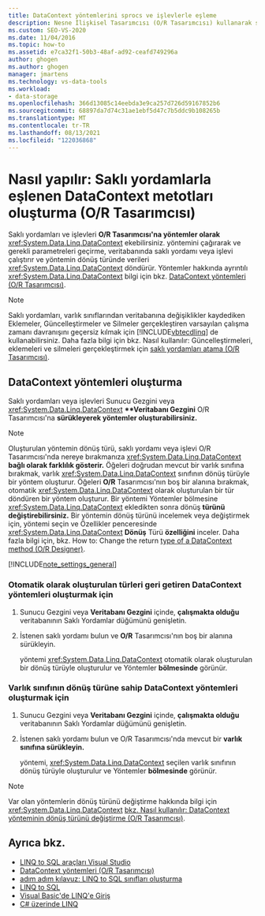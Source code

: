 ```yaml
---
title: DataContext yöntemlerini sprocs ve işlevlerle eşleme
description: Nesne İlişkisel Tasarımcısı (O/R Tasarımcısı) kullanarak saklı yordamlara (sprocs) ve işlevlere eşlenen DataContext yöntemleri oluşturma hakkında bilgi edinebilirsiniz.
ms.custom: SEO-VS-2020
ms.date: 11/04/2016
ms.topic: how-to
ms.assetid: e7ca32f1-50b3-48af-ad92-ceafd749296a
author: ghogen
ms.author: ghogen
manager: jmartens
ms.technology: vs-data-tools
ms.workload:
- data-storage
ms.openlocfilehash: 366d13085c14eebda3e9ca257d726d59167852b6
ms.sourcegitcommit: 68897da7d74c31ae1ebf5d47c7b5ddc9b108265b
ms.translationtype: MT
ms.contentlocale: tr-TR
ms.lasthandoff: 08/13/2021
ms.locfileid: "122036868"
---
```

# <a name="how-to-create-datacontext-methods-mapped-to-stored-procedures-and-functions-or-designer"></a>Nasıl yapılır: Saklı yordamlarla eşlenen DataContext metotları oluşturma (O/R Tasarımcısı)

Saklı yordamları ve işlevleri **O/R Tasarımcısı'na yöntemler olarak** <xref:System.Data.Linq.DataContext> ekebilirsiniz. yöntemini çağırarak ve gerekli parametreleri geçirme, veritabanında saklı yordamı veya işlevi çalıştırır ve yöntemin dönüş türünde verileri <xref:System.Data.Linq.DataContext> döndürür. Yöntemler hakkında ayrıntılı <xref:System.Data.Linq.DataContext> bilgi için bkz. [DataContext yöntemleri (O/R Tasarımcısı)](../data-tools/datacontext-methods-o-r-designer.md).

> [!NOTE]
> Saklı yordamları, varlık sınıflarından veritabanına değişiklikler kaydediken Eklemeler, Güncelleştirmeler ve Silmeler gerçekleştiren varsayılan çalışma zamanı davranışını geçersiz kılmak için [!INCLUDE[vbtecdlinq](../data-tools/includes/vbtecdlinq_md.md)] de kullanabilirsiniz. Daha fazla bilgi için bkz. Nasıl kullanılır: Güncelleştirmeleri, eklemeleri ve silmeleri gerçekleştirmek için [saklı yordamları atama (O/R Tasarımcısı)](../data-tools/how-to-assign-stored-procedures-to-perform-updates-inserts-and-deletes-o-r-designer.md).

## <a name="create-datacontext-methods"></a>DataContext yöntemleri oluşturma

Saklı yordamları veya işlevleri Sunucu Gezgini veya <xref:System.Data.Linq.DataContext> <strong>**Veritabanı Gezgini</strong> O/R Tasarımcısı'na **sürükleyerek yöntemler oluşturabilirsiniz.**

> [!NOTE]
> Oluşturulan yöntemin dönüş türü, saklı yordamı veya işlevi O/R Tasarımcısı'nda nereye bırakmanıza <xref:System.Data.Linq.DataContext> **bağlı olarak farklılık gösterir.** Öğeleri doğrudan mevcut bir varlık sınıfına bırakmak, varlık <xref:System.Data.Linq.DataContext> sınıfının dönüş türüyle bir yöntem oluşturur. Öğeleri **O/R** Tasarımcısı'nın boş bir alanına bırakmak, otomatik <xref:System.Data.Linq.DataContext> olarak oluşturulan bir tür döndüren bir yöntem oluşturur. Bir yöntemi Yöntemler bölmesine <xref:System.Data.Linq.DataContext> ekledikten sonra dönüş **türünü değiştirebilirsiniz.** Bir yöntemin dönüş türünü incelemek veya değiştirmek için, yöntemi seçin ve Özellikler penceresinde <xref:System.Data.Linq.DataContext> **Dönüş** Türü **özelliğini** inceler. Daha fazla bilgi için, bkz. How to: Change the return [type of a DataContext method (O/R Designer)](../data-tools/how-to-change-the-return-type-of-a-datacontext-method-o-r-designer.md).

[!INCLUDE[note_settings_general](../data-tools/includes/note_settings_general_md.md)]

### <a name="to-create-datacontext-methods-that-return-automatically-generated-types"></a>Otomatik olarak oluşturulan türleri geri getiren DataContext yöntemleri oluşturmak için

1. Sunucu Gezgini  veya **Veritabanı Gezgini** içinde, **çalışmakta olduğu** veritabanının Saklı Yordamlar düğümünü genişletin.

2. İstenen saklı yordamı bulun ve **O/R** Tasarımcısı'nın boş bir alanına sürükleyin.

     yöntemi <xref:System.Data.Linq.DataContext> otomatik olarak oluşturulan bir dönüş türüyle oluşturulur ve Yöntemler **bölmesinde** görünür.

### <a name="to-create-datacontext-methods-that-have-the-return-type-of-an-entity-class"></a>Varlık sınıfının dönüş türüne sahip DataContext yöntemleri oluşturmak için

1. Sunucu Gezgini  veya **Veritabanı Gezgini** içinde, **çalışmakta olduğu** veritabanının Saklı Yordamlar düğümünü genişletin.

2. İstenen saklı yordamı bulun ve O/R Tasarımcısı'nda mevcut bir **varlık sınıfına sürükleyin.**

     yöntemi, <xref:System.Data.Linq.DataContext> seçilen varlık sınıfının dönüş türüyle oluşturulur ve Yöntemler **bölmesinde** görünür.

> [!NOTE]
> Var olan yöntemlerin dönüş türünü değiştirme hakkında bilgi için <xref:System.Data.Linq.DataContext> [bkz. Nasıl kullanılır: DataContext yönteminin dönüş türünü değiştirme (O/R Tasarımcısı)](../data-tools/how-to-change-the-return-type-of-a-datacontext-method-o-r-designer.md).

## <a name="see-also"></a>Ayrıca bkz.

- [LINQ to SQL araçları Visual Studio](../data-tools/linq-to-sql-tools-in-visual-studio2.md)
- [DataContext yöntemleri (O/R Tasarımcısı)](../data-tools/datacontext-methods-o-r-designer.md)
- [adım adım kılavuz: LINQ to SQL sınıfları oluşturma](how-to-create-linq-to-sql-classes-mapped-to-tables-and-views-o-r-designer.md)
- [LINQ to SQL](/dotnet/framework/data/adonet/sql/linq/index)
- [Visual Basic'de LINQ'e Giriş](/dotnet/visual-basic/programming-guide/language-features/linq/introduction-to-linq)
- [C# üzerinde LINQ](/dotnet/csharp/linq/linq-in-csharp)
